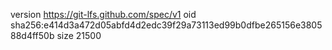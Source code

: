 version https://git-lfs.github.com/spec/v1
oid sha256:e414d3a472d05abfd4d2edc39f29a73113ed99b0dfbe265156e380588d4ff50b
size 21500
